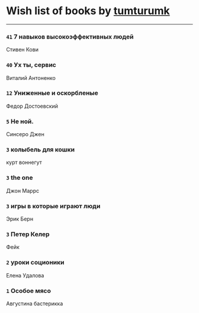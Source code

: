 # Wish list of books by [tumturumk](http://vk.com/id135685382)
---

### `41` 7 навыков высокоэффективных людей
Стивен Кови

### `40` Ух ты, сервис
Виталий Антоненко

### `12` Униженные и оскорбленые
Федор Достоевский

### `5` Не ной.
Синсеро Джен

### `3` колыбель для кошки
курт воннегут

### `3` the one
Джон Маррс

### `3` игры в которые играют люди
Эрик Берн

### `3` Петер Келер
Фейк

### `2` уроки соционики
Елена Удалова

### `1` Особое мясо
Августина бастерикка

